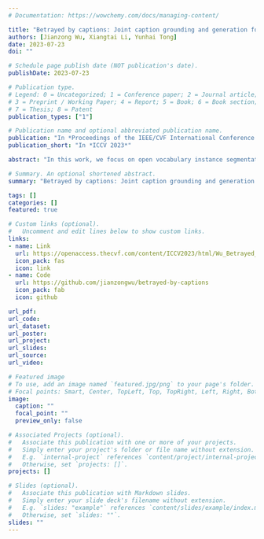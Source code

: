 ```yaml
---
# Documentation: https://wowchemy.com/docs/managing-content/

title: "Betrayed by captions: Joint caption grounding and generation for open vocabulary instance segmentation"
authors: [Jianzong Wu, Xiangtai Li, Yunhai Tong]
date: 2023-07-23
doi: ""

# Schedule page publish date (NOT publication's date).
publishDate: 2023-07-23

# Publication type.
# Legend: 0 = Uncategorized; 1 = Conference paper; 2 = Journal article;
# 3 = Preprint / Working Paper; 4 = Report; 5 = Book; 6 = Book section;
# 7 = Thesis; 8 = Patent
publication_types: ["1"]

# Publication name and optional abbreviated publication name.
publication: "In *Proceedings of the IEEE/CVF International Conference on Computer Vision*"
publication_short: "In *ICCV 2023*"

abstract: "In this work, we focus on open vocabulary instance segmentation to expand a segmentation model to classify and segment instance-level novel categories. Previous approaches have relied on massive caption datasets and complex pipelines to establish one-to-one mappings between image regions and words in captions. However, such methods build noisy supervision by matching non-visible words to image regions, such as adjectives and verbs. Meanwhile, context words are also important for inferring the existence of novel objects as they show high inter-correlations with novel categories. To overcome these limitations, we devise a joint **Caption Grounding and Generation (CGG)** framework, which incorporates a novel grounding loss that only focuses on matching object nouns to improve learning efficiency. We also introduce a caption generation head that enables additional supervision and contextual modeling as a complementation to the grounding loss. Our analysis and results demonstrate that grounding and generation components complement each other, significantly enhancing the segmentation performance for novel classes. Experiments on the COCO dataset with two settings: Open Vocabulary Instance Segmentation (OVIS) and Open Set Panoptic Segmentation (OSPS) demonstrate the superiority of the CGG. Specifically, CGG achieves a substantial improvement of **6.8% mAP** for novel classes without extra data on the OVIS task and **15% PQ** improvements for novel classes on the OSPS benchmark."

# Summary. An optional shortened abstract.
summary: "Betrayed by captions: Joint caption grounding and generation for open vocabulary instance segmentation"

tags: []
categories: []
featured: true

# Custom links (optional).
#   Uncomment and edit lines below to show custom links.
links:
- name: Link
  url: https://openaccess.thecvf.com/content/ICCV2023/html/Wu_Betrayed_by_Captions_Joint_Caption_Grounding_and_Generation_for_Open_ICCV_2023_paper.html
  icon_pack: fas
  icon: link
- name: Code
  url: https://github.com/jianzongwu/betrayed-by-captions
  icon_pack: fab
  icon: github

url_pdf: 
url_code: 
url_dataset:
url_poster:
url_project:
url_slides:
url_source: 
url_video:

# Featured image
# To use, add an image named `featured.jpg/png` to your page's folder. 
# Focal points: Smart, Center, TopLeft, Top, TopRight, Left, Right, BottomLeft, Bottom, BottomRight.
image:
  caption: ""
  focal_point: ""
  preview_only: false

# Associated Projects (optional).
#   Associate this publication with one or more of your projects.
#   Simply enter your project's folder or file name without extension.
#   E.g. `internal-project` references `content/project/internal-project/index.md`.
#   Otherwise, set `projects: []`.
projects: []

# Slides (optional).
#   Associate this publication with Markdown slides.
#   Simply enter your slide deck's filename without extension.
#   E.g. `slides: "example"` references `content/slides/example/index.md`.
#   Otherwise, set `slides: ""`.
slides: ""
---
```

